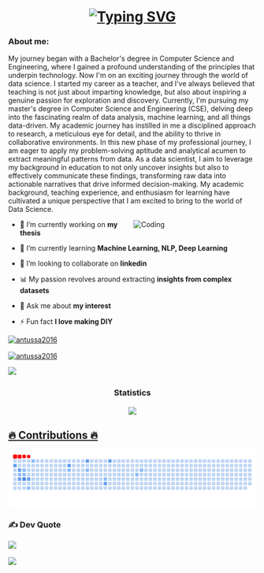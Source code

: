 



<h1 align="center"><a href="https://git.io/typing-svg"><img src="https://readme-typing-svg.demolab.com?font=Fira+Code&weight=700&size=25&pause=1000&color=E62970&width=441&lines=Hi!++This+is+Badrun+Nessa+Antu" alt="Typing SVG" /></a></h1>
<h3>About me: </h3>
<p>My journey began with a Bachelor's degree in Computer Science and Engineering, where I gained a profound understanding of the principles that underpin technology. Now I'm on an exciting journey through the world of data science. I started my career as a teacher, and I've always believed that teaching is not just about imparting knowledge, but also about inspiring a genuine passion for exploration and discovery. Currently, I'm pursuing my master's degree in Computer Science and Engineering (CSE), delving deep into the fascinating realm of data analysis, machine learning, and all things data-driven. My academic journey has instilled in me a disciplined approach to research, a meticulous eye for detail, and the ability to thrive in collaborative environments. In this new phase of my professional journey, I am eager to apply my problem-solving aptitude and analytical acumen to extract meaningful patterns from data. As a data scientist, I aim to leverage my background in education to not only uncover insights but also to effectively communicate these findings, transforming raw data into actionable narratives that drive informed decision-making. My academic background, teaching experience, and enthusiasm for learning have cultivated a unique perspective that I am excited to bring to the world of Data Science.</p>

<img align="right" alt="Coding" width="250" src="https://camo.githubusercontent.com/7aa780f97d51af2b67ff9ca2afa89ef67907c7b21abe9c7f8fb63fa707cf629a/68747470733a2f2f63646e612e61727473746174696f6e2e636f6d2f702f6173736574732f696d616765732f696d616765732f3034322f3633312f3238362f6f726967696e616c2f627279616e2d726f6472696775657a2d62656c6368696269612d312d726967687473706565642e6769663f31363335303337353632">





- 🔭 I’m currently working on **my thesis**

- 🌱 I’m currently learning **Machine Learning, NLP, Deep Learning**

- 👯 I’m looking to collaborate on **linkedin**

- 📊 My passion revolves around extracting **insights from complex datasets**

- 💬 Ask me about **my interest**

- ⚡ Fun fact **I love making DIY**


<a href="https://github.com/antussa2016" align="left"><img src="https://github-readme-stats.vercel.app/api/top-langs?username=antussa2016&show_icons=true&locale=en&layout=compact" alt="antussa2016" /></a>

<a href="https://github.com/antussa2016" align="left"><img align="center" src="https://github-readme-streak-stats.herokuapp.com/?user=antussa2016&" alt="antussa2016" /></a>



</div><img src="https://user-images.githubusercontent.com/73097560/115834477-dbab4500-a447-11eb-908a-139a6edaec5c.gif"><h3 align="center">Statistics</h3>
<div align="center">
<a href="https://github.com/antussa2016">

<img align="center" src="http://github-profile-summary-cards.vercel.app/api/cards/profile-details?username=antussa2016&theme=buefy" height="180em" />
</div>

<h2>🔥 Contributions 🔥</h2>
<a href="https://github.com/antussa2016" align="left"><img align="center" src="https://github.com/antussa2016/antussa2016/blob/output/github-contribution-grid-snake.gif" /> </a>


### ✍️ Dev Quote
![](https://quotes-github-readme.vercel.app/api?type=horizontal&theme=light)





<img src="https://raw.githubusercontent.com/Trilokia/Trilokia/379277808c61ef204768a61bbc5d25bc7798ccf1/bottom_header.svg" />
